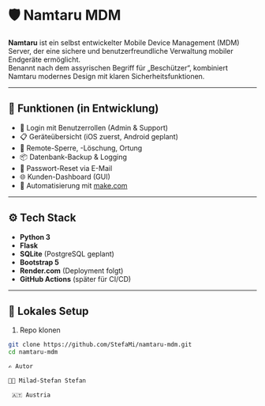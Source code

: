 # 🛡️ Namtaru MDM

**Namtaru** ist ein selbst entwickelter Mobile Device Management (MDM) Server, der eine sichere und benutzerfreundliche Verwaltung mobiler Endgeräte ermöglicht.  
Benannt nach dem assyrischen Begriff für „Beschützer“, kombiniert Namtaru modernes Design mit klaren Sicherheitsfunktionen.

---

## 🔧 Funktionen (in Entwicklung)

- 🔐 Login mit Benutzerrollen (Admin & Support)
- 📋 Geräteübersicht (iOS zuerst, Android geplant)
- 🚫 Remote-Sperre, -Löschung, Ortung
- 📦 Datenbank-Backup & Logging
- 📮 Passwort-Reset via E-Mail
- 🌐 Kunden-Dashboard (GUI)
- 🤖 Automatisierung mit [make.com](https://www.make.com)

---

## ⚙️ Tech Stack

- **Python 3**
- **Flask**
- **SQLite** (PostgreSQL geplant)
- **Bootstrap 5**
- **Render.com** (Deployment folgt)
- **GitHub Actions** (später für CI/CD)

---

## 🚀 Lokales Setup

1. Repo klonen  
```bash
git clone https://github.com/StefaMi/namtaru-mdm.git
cd namtaru-mdm

✍️ Autor

👨‍💻 Milad-Stefan Stefan

 🇦🇹 Austria

  
